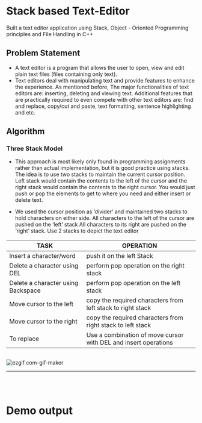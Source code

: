 # Stack based Text-Editor
Built a text editor application using Stack, Object - Oriented Programming principles and File Handling in C++

## Problem Statement
- A text editor is a program that allows the user to open, view and edit plain text files (files containing only text). 
- Text editors deal with manipulating text and provide features to enhance the experience. As mentioned before, The major functionalities of text editors are: inserting, deleting and viewing text. Additional features that are practically required to even compete with other text editors are: find and replace, copy/cut and paste, text formatting, sentence highlighting and etc.

## Algorithm
### Three Stack Model
- This approach is most likely only found in programming assignments rather than actual implementation, but it is good practice using stacks. The idea is to use two stacks to maintain the current cursor position. Left stack would contain the contents to the left of the cursor and the right stack would contain the contents to the right cursor. You would just push or pop the elements to get to where you need and either insert or delete text.

- We used the cursor position as ‘divider’ and maintained two stacks to hold characters on either side. All characters to the left of the cursor are pushed on the ‘left’ stack All characters to its right are pushed on the ‘right’ stack.
Use 2 stacks to depict the text editor


|          TASK                      |                             OPERATION                           |
| ---------------------------------- | --------------------------------------------------------------- |
| Insert a character/word            | push it on the left Stack                                       |
| Delete a character using DEL       | perform pop operation on the right stack                        |
| Delete a character using Backspace | perform pop operation on the left stack                         |
| Move cursor to the left            | copy the required characters from left stack to right stack     |
| Move cursor to the right           | copy the required characters from right stack to left stack     |
| To replace                         | Use a combination of move cursor with DEL and insert operations |


##

![ezgif com-gif-maker](https://user-images.githubusercontent.com/77978729/146603312-3b970521-de58-4d2f-8a38-bcf2fbd01619.gif)


<hr>
<br>
<br>

# Demo output
